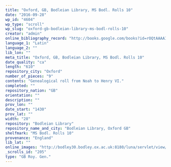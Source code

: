 ```yaml
---
title: "Oxford, GB, Bodleian Library, MS Bodl. Rolls 10"
date: "2016-09-28"
wp_id: "4604"
wp_type: "scroll"
wp_slug: "oxford-gb-bodleian-library-ms-bodl-rolls-10"
creator: "admin"
online_bibliography_record: "http://books.google.com/books?id=rOQtAAAAIAAJ&pg=PA558&lpg=PA558&dq=bodleian+library+pedigree+roll+2&source=bl&ots=YViuDY6a0W&sig=pR7fAhw7X8fupSiBIUJnBkRSl3I&hl=en&sa=X&ei=_-HCU4qzOMykyATosYLgCg&ved=0CD0Q6AEwBQ#v=onepage&q=bodleian%20library%20pedigree%20roll%202&f=false  p.558"
language_1: "Latin"
language_2: ""
lib_lon: ""
meta_title: "Oxford, GB, Bodleian Library, MS Bodl. Rolls 10"
date_quality: "ca"
length: "610"
repository_city: "Oxford"
number_of_pieces: "9"
contents: "Genealogical roll from Noah to Henry VI."
completed: ""
repository_nation: "GB"
orientation: ""
description: ""
prov_lon: ""
date_start: "1430"
prov_lat: ""
width: "28"
repository: "Bodleian Library"
repository_name_and_city: "Bodleian Library, Oxford GB"
shelfmark: "MS Bodl. Rolls 10"
provenance: "England"
lib_lat: ""
online_images: "http://bodley30.bodley.ox.ac.uk:8180/luna/servlet/view/all/what/MS.+Bodl.+Rolls+10"
_scrolls_id: "205"
type: "GB Roy. Gen."
---
```



